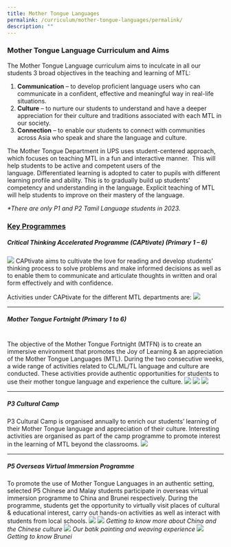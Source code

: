 ```yaml
---
title: Mother Tongue Languages
permalink: /curriculum/mother-tongue-languages/permalink/
description: ""
---
```


### **Mother Tongue Language Curriculum and Aims**

The Mother Tongue Language curriculum aims to inculcate in all our students 3 broad objectives in the teaching and learning of MTL:  
1. **Communication** – to develop proficient language users who can communicate in a confident, effective and meaningful way in real-life situations.
2. **Culture** – to nurture our students to understand and have a deeper appreciation for their culture and traditions associated with each MTL in our society.
3. **Connection** – to enable our students to connect with communities across Asia who speak and share the language and culture.

The Mother Tongue Department in UPS uses student-centered approach, which focuses on teaching MTL in a fun and interactive manner.  This will help students to be active and competent users of the language. Differentiated learning is adopted to cater to pupils with different learning profile and ability. This is to gradually build up students’ competency and understanding in the language. Explicit teaching of MTL will help students to improve on their mastery of the language.

_\*There are only P1 and P2 Tamil Language students in 2023._

### **<u>Key Programmes</u>**

##### **Critical Thinking Accelerated Programme (CAPtivate) (Primary 1 – 6)**
![](/images/Curriculum/2023/MT/MT%20Captivate.jpg)
CAPtivate aims to cultivate the love for reading and develop students’ thinking process to solve problems and make informed decisions as well as to enable them to communicate and articulate thoughts in written and oral form effectively and with confidence.

Activities under CAPtivate for the different MTL departments are:
![](/images/Curriculum/2023/MT/CL%202023.png)

---

##### **Mother Tongue Fortnight (Primary 1 to 6)**

<br>The objective of the Mother Tongue Fortnight (MTFN) is to create an immersive environment that promotes the Joy of Learning & an appreciation of the Mother Tongue Languages (MTL). During the two consecutive weeks, a wide range of activities related to CL/ML/TL language and culture are conducted. These activities provide authentic opportunities for students to use their mother tongue language and experience the culture.
![](/images/Curriculum/2023/MT/CL%20Fortnight.jpg)
![](/images/Curriculum/2023/MT/ML%20Fortnight.jpg)
![](/images/Curriculum/2023/MT/TL%20Fortnight.jpg)

---
##### **P3 Cultural Camp**
P3 Cultural Camp is organised annually to enrich our students’ learning of their Mother Tongue language and appreciation of their culture. Interesting activities are organised as part of the camp programme to promote interest in the learning of MTL beyond the classrooms.
![](/images/Curriculum/2023/MT/MT%20P3%20Cultural.jpg)

---

##### **P5 Overseas Virtual Immersion Programme**
To promote the use of Mother Tongue Languages in an authentic setting, selected P5 Chinese and Malay students participate in overseas virtual immersion programme to China and Brunei respectively. During the programme, students get the opportunity to virtually visit places of cultural & educational interest, carry out hands-on activities as well as interact with students from local schools.
![](/images/Curriculum/2023/MT/CL1.jpg)
![](/images/Curriculum/2023/MT/CL2.jpg)
*Getting to know more about China and
the Chinese culture*
![](/images/Curriculum/2023/MT/ML1.jpg)
*Our batik painting and weaving experience*
![](/images/Curriculum/2023/MT/ML2.jpg)
*Getting to know Brunei*